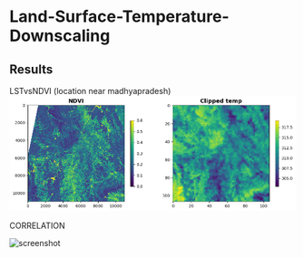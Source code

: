 # Land-Surface-Temperature-Downscaling

## Results

LSTvsNDVI (location near madhyapradesh)
![screenshot](Results/LSTvsNDVI.png)

CORRELATION


![screenshot](goodcorr.png)
